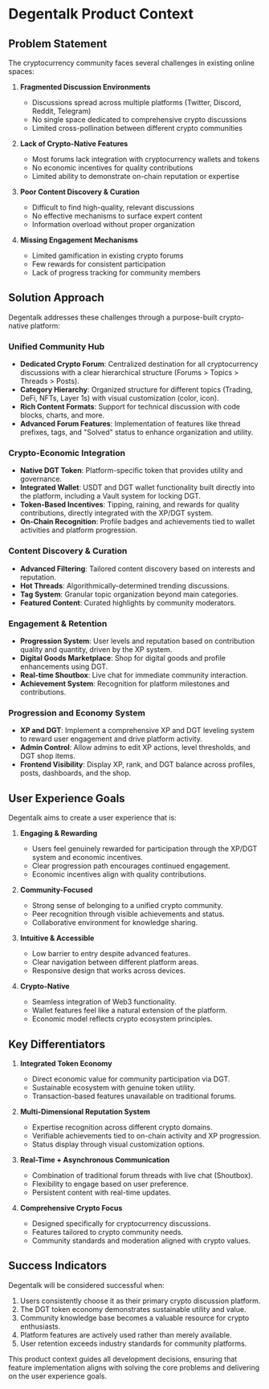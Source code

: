 # Degentalk Product Context

## Problem Statement

The cryptocurrency community faces several challenges in existing online spaces:

1.  **Fragmented Discussion Environments**
    *   Discussions spread across multiple platforms (Twitter, Discord, Reddit, Telegram)
    *   No single space dedicated to comprehensive crypto discussions
    *   Limited cross-pollination between different crypto communities

2.  **Lack of Crypto-Native Features**
    *   Most forums lack integration with cryptocurrency wallets and tokens
    *   No economic incentives for quality contributions
    *   Limited ability to demonstrate on-chain reputation or expertise

3.  **Poor Content Discovery & Curation**
    *   Difficult to find high-quality, relevant discussions
    *   No effective mechanisms to surface expert content
    *   Information overload without proper organization

4.  **Missing Engagement Mechanisms**
    *   Limited gamification in existing crypto forums
    *   Few rewards for consistent participation
    *   Lack of progress tracking for community members

## Solution Approach

Degentalk addresses these challenges through a purpose-built crypto-native platform:

### Unified Community Hub

*   **Dedicated Crypto Forum**: Centralized destination for all cryptocurrency discussions with a clear hierarchical structure (Forums > Topics > Threads > Posts).
*   **Category Hierarchy**: Organized structure for different topics (Trading, DeFi, NFTs, Layer 1s) with visual customization (color, icon).
*   **Rich Content Formats**: Support for technical discussion with code blocks, charts, and more.
*   **Advanced Forum Features**: Implementation of features like thread prefixes, tags, and "Solved" status to enhance organization and utility.

### Crypto-Economic Integration

*   **Native DGT Token**: Platform-specific token that provides utility and governance.
*   **Integrated Wallet**: USDT and DGT wallet functionality built directly into the platform, including a Vault system for locking DGT.
*   **Token-Based Incentives**: Tipping, raining, and rewards for quality contributions, directly integrated with the XP/DGT system.
*   **On-Chain Recognition**: Profile badges and achievements tied to wallet activities and platform progression.

### Content Discovery & Curation

*   **Advanced Filtering**: Tailored content discovery based on interests and reputation.
*   **Hot Threads**: Algorithmically-determined trending discussions.
*   **Tag System**: Granular topic organization beyond main categories.
*   **Featured Content**: Curated highlights by community moderators.

### Engagement & Retention

*   **Progression System**: User levels and reputation based on contribution quality and quantity, driven by the XP system.
*   **Digital Goods Marketplace**: Shop for digital goods and profile enhancements using DGT.
*   **Real-time Shoutbox**: Live chat for immediate community interaction.
*   **Achievement System**: Recognition for platform milestones and contributions.

### Progression and Economy System
*   **XP and DGT**: Implement a comprehensive XP and DGT leveling system to reward user engagement and drive platform activity.
*   **Admin Control**: Allow admins to edit XP actions, level thresholds, and DGT shop items.
*   **Frontend Visibility**: Display XP, rank, and DGT balance across profiles, posts, dashboards, and the shop.

## User Experience Goals

Degentalk aims to create a user experience that is:

1.  **Engaging & Rewarding**
    *   Users feel genuinely rewarded for participation through the XP/DGT system and economic incentives.
    *   Clear progression path encourages continued engagement.
    *   Economic incentives align with quality contributions.

2.  **Community-Focused**
    *   Strong sense of belonging to a unified crypto community.
    *   Peer recognition through visible achievements and status.
    *   Collaborative environment for knowledge sharing.

3.  **Intuitive & Accessible**
    *   Low barrier to entry despite advanced features.
    *   Clear navigation between different platform areas.
    *   Responsive design that works across devices.

4.  **Crypto-Native**
    *   Seamless integration of Web3 functionality.
    *   Wallet features feel like a natural extension of the platform.
    *   Economic model reflects crypto ecosystem principles.

## Key Differentiators

1.  **Integrated Token Economy**
    *   Direct economic value for community participation via DGT.
    *   Sustainable ecosystem with genuine token utility.
    *   Transaction-based features unavailable on traditional forums.

2.  **Multi-Dimensional Reputation System**
    *   Expertise recognition across different crypto domains.
    *   Verifiable achievements tied to on-chain activity and XP progression.
    *   Status display through visual customization options.

3.  **Real-Time + Asynchronous Communication**
    *   Combination of traditional forum threads with live chat (Shoutbox).
    *   Flexibility to engage based on user preference.
    *   Persistent content with real-time updates.

4.  **Comprehensive Crypto Focus**
    *   Designed specifically for cryptocurrency discussions.
    *   Features tailored to crypto community needs.
    *   Community standards and moderation aligned with crypto values.

## Success Indicators

Degentalk will be considered successful when:

1.  Users consistently choose it as their primary crypto discussion platform.
2.  The DGT token economy demonstrates sustainable utility and value.
3.  Community knowledge base becomes a valuable resource for crypto enthusiasts.
4.  Platform features are actively used rather than merely available.
5.  User retention exceeds industry standards for community platforms.

This product context guides all development decisions, ensuring that feature implementation aligns with solving the core problems and delivering on the user experience goals.
